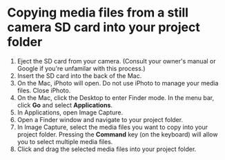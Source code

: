 # Copying media files from a still camera SD card into your project folder

1. Eject the SD card from your camera. (Consult your owner's manual or Google if you're unfamilar with this process.)
2. Insert the SD card into the back of the Mac.&#x20;
3. On the Mac, iPhoto will open. Do not use iPhoto to manage your media files. Close iPhoto.
4. On the Mac, click the Desktop to enter Finder mode. In the menu bar, click **Go** and select **Applications**.
5. In Applications, open Image Capture.
6. Open a Finder window and navigate to your project folder.
7. In Image Capture, select the media files you want to copy into your project folder. Pressing the **Command** key (on the keyboard) will allow you to select multiple media files.
8. Click and drag the selected media files into your project folder.
